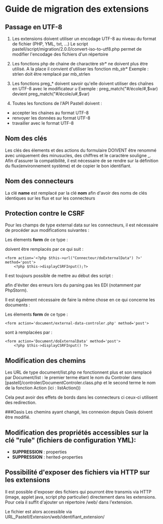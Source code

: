 # Guide de migration des extensions


## Passage en UTF-8

1) Les extensions doivent utiliser un encodage UTF-8 au niveau du format de fichier (PHP, YML, txt, ...)
Le script pastell/script/migration/2.0.0/convert-iso-to-utf8.php permet de modifier l'encodage des fichiers d'un répertoire

2) Les fonctions php de chaine de charactère str* ne doivent plus être utilisé. A la place il convient d'utiliser 
les fonction mb_str*
Exemple : strlen doit être remplacé par mb_strlen

3) Les fonctions preg_* doivent savoir qu'elle doivent utiliser des chaînes en UTF-8 avec le modificateur *u*
Exemple : 
    preg_match("#/école/#,$var) devient preg_match("#/école/u#,$var)  

4) Toutes les fonctions de l'API Pastell doivent :
- accepter les chaines au format UTF-8
- renvoyer les données au format UTF-8
- travailler avec le format UTF-8


## Nom des clés

Les clés des élements et des actions du formulaire DOIVENT être renommé avec uniquement des minusucles, des chiffres et 
le caractère souligne \_. Afin d'assurer la compatibilité, il est nécessaire de se rendre sur la définition 
du flux(environnement système) et de copier le bon identifiant.


## Nom des connecteurs
La clé **name** est remplacé par la clé **nom** afin d'avoir des noms de clés identiques sur les flux et sur les connecteurs


## Protection contre le CSRF

Pour les champs de type external data sur les connecteurs, il est nécessaire de procéder aux modifications suivantes :

Les élements **form** de ce type :
    <form action='Connecteur/external-data-controler.php' method='post'>

doivent être remplacés par ce qui suit :

	<form action='<?php $this->url("Connecteur/doExternalData") ?>' method='post'>
		<?php $this->displayCSRFInput();?>
	
Il est toujours possible de mettre au début des script : 
    <?php
 		/** @var Gabarit $this */
 	?>
 
afin d'éviter des erreurs lors du parsing pas les EDI (notamment par PhpStorm). 	

Il est également nécessaire de faire la même chose en ce qui concerne les documents : 

Les élements **form** de ce type : 

    <form action='document/external-data-controler.php' method='post'>

sont à remplacées par : 

    <form action='Document/doExternalData' method='post'>
		<?php $this->displayCSRFInput() ?>


## Modification des chemins 
Les URL de type document/list.php ne fonctionnent plus et son remplacé par Document/list : le premier terme étant le
nom du Controler dans [pastell]/controler/DocumentControler.class.php et le second terme le nom de la fonction Action (ici : listAction())

Cela peut avoir des effets de bords dans les connecteurs ci ceux-ci utilisent des redirection.

###Oasis
Les chemins ayant changé, les connexion depuis Oasis doivent être modifié.

## Modification des propriétés accessibles sur la clé "rule" (fichiers de configuration YML):

- **SUPPRESSION** : properties
- **SUPPRESSION** : herited-properties


## Possibilité d'exposer des fichiers via HTTP sur les extensions

Il est possible d'exposer des fichiers qui pourront être transmis via HTTP (image, applet java, script php particulier) 
directement dans les extensions. Pour cela il suffit d'ajouter un répertoire /web/ dans l'extension.

Le fichier est alors accessible via URL_Pastell/Extension/web/identifiant_extension/









